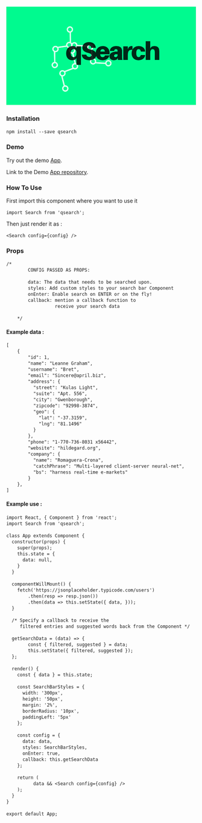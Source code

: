 ![logo](cover.png)

### Installation

```
npm install --save qsearch
```

### Demo

Try out the demo [App](https://nifty-elion-04a803.netlify.com/).

Link to the Demo [App repository](https://github.com/CodHeK/qsearch-demo-app).

### How To Use

First import this component where you want to use it

```
import Search from 'qsearch';
```

Then just render it as :

```
<Search config={config} />
```

### Props

```
/* 
        CONFIG PASSED AS PROPS: 
        
        data: The data that needs to be searched upon.
        styles: Add custom styles to your search bar Component
        onEnter: Enable search on ENTER or on the fly!
        callback: mention a callback function to 
                  receive your search data
                  
    */
```


#### Example data :
```
[
    {
        "id": 1,
        "name": "Leanne Graham",
        "username": "Bret",
        "email": "Sincere@april.biz",
        "address": {
          "street": "Kulas Light",
          "suite": "Apt. 556",
          "city": "Gwenborough",
          "zipcode": "92998-3874",
          "geo": {
            "lat": "-37.3159",
            "lng": "81.1496"
          }
        },
        "phone": "1-770-736-8031 x56442",
        "website": "hildegard.org",
        "company": {
          "name": "Romaguera-Crona",
          "catchPhrase": "Multi-layered client-server neural-net",
          "bs": "harness real-time e-markets"
        }
    },
]

```

#### Example use :

```
import React, { Component } from 'react';
import Search from 'qsearch';

class App extends Component {
  constructor(props) {
    super(props);
    this.state = {
      data: null,
    }
  }
  
  componentWillMount() {
    fetch('https://jsonplaceholder.typicode.com/users')
        .then(resp => resp.json())
        .then(data => this.setState({ data, }));
  }
  
  /* Specify a callback to receive the 
     filtered entries and suggested words back from the Component */
     
  getSearchData = (data) => {
        const { filtered, suggested } = data;
        this.setState({ filtered, suggested });
  };
  
  render() {
    const { data } = this.state;
    
    const SearchBarStyles = {
      width: '300px',
      height: '50px',
      margin: '2%',
      borderRadius: '10px',
      paddingLeft: '5px'
    };
    
    const config = {
      data: data,
      styles: SearchBarStyles,
      onEnter: true,
      callback: this.getSearchData
    };
    
    return (
          data && <Search config={config} />
    );
  }
}

export default App;
```